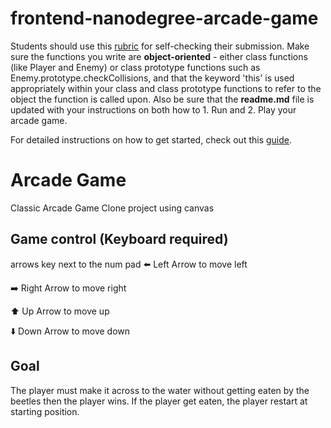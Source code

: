 frontend-nanodegree-arcade-game
===============================

Students should use this [rubric](https://review.udacity.com/#!/projects/2696458597/rubric) for self-checking their submission. Make sure the functions you write are **object-oriented** - either class functions (like Player and Enemy) or class prototype functions such as Enemy.prototype.checkCollisions, and that the keyword 'this' is used appropriately within your class and class prototype functions to refer to the object the function is called upon. Also be sure that the **readme.md** file is updated with your instructions on both how to 1. Run and 2. Play your arcade game.

For detailed instructions on how to get started, check out this [guide](https://docs.google.com/document/d/1v01aScPjSWCCWQLIpFqvg3-vXLH2e8_SZQKC8jNO0Dc/pub?embedded=true).

# Arcade Game

Classic Arcade Game Clone project using canvas

## Game control (Keyboard required)

arrows key next to the num pad
⬅️ Left Arrow to move left

➡️ Right Arrow to move right

⬆️ Up Arrow to move up

⬇️ Down Arrow to move down



## Goal
The player must make it across to the water without  getting eaten by the beetles then the player wins. If the player get eaten, the player restart at starting position.

